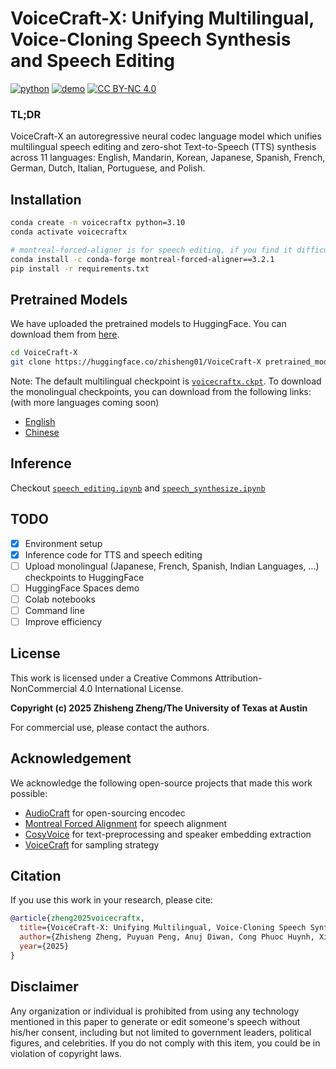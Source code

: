 # VoiceCraft-X: Unifying Multilingual, Voice-Cloning Speech Synthesis and Speech Editing
[![python](https://img.shields.io/badge/Python-3.10-brightgreen)](https://github.com/zszheng147/VoiceCraft-X)
[![demo](https://img.shields.io/badge/GitHub-Demo%20page-orange.svg)](https://voicecraft-x.github.io/)
[![CC BY-NC 4.0](https://img.shields.io/badge/License-CC%20BY--NC%204.0-lightgrey.svg)](http://creativecommons.org/licenses/by-nc/4.0/)
<!-- <img src="https://github.com/user-attachments/assets/12d7749c-071a-427c-81bf-b87b91def670" alt="Watermark" style="width: 40px; height: auto"> -->

### TL;DR
VoiceCraft-X an autoregressive neural codec language model which unifies multilingual speech editing and zero-shot Text-to-Speech (TTS) synthesis across 11 languages: English, Mandarin, Korean, Japanese, Spanish, French, German, Dutch, Italian, Portuguese,
and Polish.

## Installation
```bash
conda create -n voicecraftx python=3.10
conda activate voicecraftx

# montreal-forced-aligner is for speech editing, if you find it difficult to install, you can ignore it.
conda install -c conda-forge montreal-forced-aligner==3.2.1 
pip install -r requirements.txt
```

## Pretrained Models
We have uploaded the pretrained models to HuggingFace. You can download them from [here](https://huggingface.co/zhisheng01/VoiceCraft-X).
```bash
cd VoiceCraft-X
git clone https://huggingface.co/zhisheng01/VoiceCraft-X pretrained_models
```
Note: The default multilingual checkpoint is [`voicecraftx.ckpt`](https://huggingface.co/zhisheng01/VoiceCraft-X/resolve/main/voicecraftx.ckpt).
To download the monolingual checkpoints, you can download from the following links: (with more languages coming soon)
- [English](https://huggingface.co/zhisheng01/VoiceCraft-X/resolve/main/voicecraftx-en.ckpt)
- [Chinese](https://huggingface.co/zhisheng01/VoiceCraft-X/resolve/main/voicecraftx-zh.ckpt)

## Inference
Checkout [`speech_editing.ipynb`](./src/speech_editing.ipynb) and [`speech_synthesize.ipynb`](./src/speech_synthesize.ipynb)

## TODO
- [x] Environment setup
- [x] Inference code for TTS and speech editing
- [ ] Upload monolingual (Japanese, French, Spanish, Indian Languages, ...) checkpoints to HuggingFace
- [ ] HuggingFace Spaces demo
- [ ] Colab notebooks
- [ ] Command line
- [ ] Improve efficiency

## License
This work is licensed under a Creative Commons Attribution-NonCommercial 4.0 International License.

**Copyright (c) 2025 Zhisheng Zheng/The University of Texas at Austin**

For commercial use, please contact the authors.

## Acknowledgement
We acknowledge the following open-source projects that made this work possible:
- [AudioCraft](https://github.com/facebookresearch/audiocraft) for open-sourcing encodec
- [Montreal Forced Alignment](https://montreal-forced-aligner.readthedocs.io/en/latest/) for speech alignment
- [CosyVoice](https://github.com/FunAudioLLM/CosyVoice) for text-preprocessing and speaker embedding extraction
- [VoiceCraft](https://github.com/jasonppy/VoiceCraft) for sampling strategy

## Citation
If you use this work in your research, please cite:
```bibtex
@article{zheng2025voicecraftx,
  title={VoiceCraft-X: Unifying Multilingual, Voice-Cloning Speech Synthesis and Speech Editing},
  author={Zhisheng Zheng, Puyuan Peng, Anuj Diwan, Cong Phuoc Huynh, Xiaohang Sun, Zhu Liu, Vimal Bhat, David Harwath},
  year={2025}
}
```

## Disclaimer
Any organization or individual is prohibited from using any technology mentioned in this paper to generate or edit someone's speech without his/her consent, including but not limited to government leaders, political figures, and celebrities. If you do not comply with this item, you could be in violation of copyright laws.